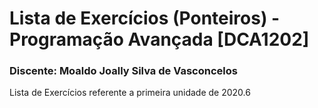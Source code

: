 # Lista de Exercícios (Ponteiros) - Programação Avançada [DCA1202]

### Discente: Moaldo Joally Silva de Vasconcelos

Lista de Exercícios referente a primeira unidade de 2020.6
